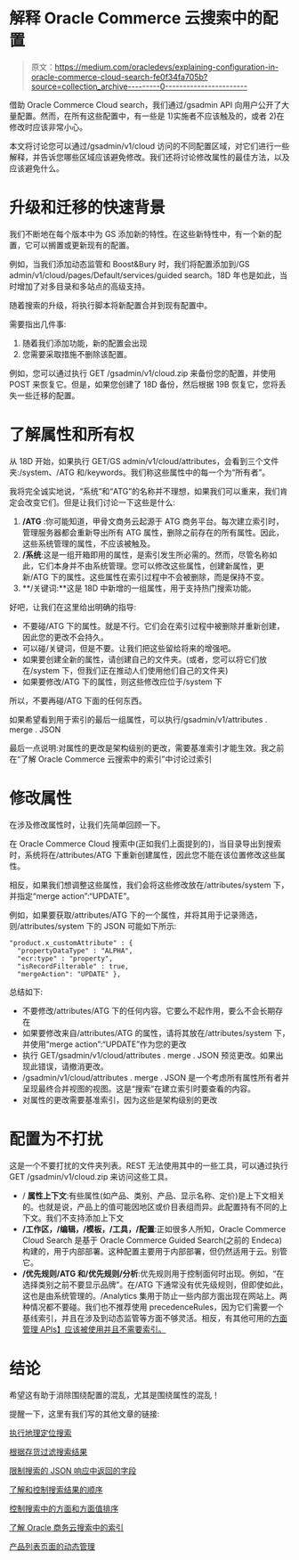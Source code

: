 # 解释 Oracle Commerce 云搜索中的配置

> 原文：<https://medium.com/oracledevs/explaining-configuration-in-oracle-commerce-cloud-search-fe0f34fa705b?source=collection_archive---------0----------------------->

借助 Oracle Commerce Cloud search，我们通过/gsadmin API 向用户公开了大量配置。然而，在所有这些配置中，有一些是 1)实施者不应该触及的，或者 2)在修改时应该非常小心。

本文将讨论您可以通过/gsadmin/v1/cloud 访问的不同配置区域，对它们进行一些解释，并告诉您哪些区域应该避免修改。我们还将讨论修改属性的最佳方法，以及应该避免什么。

# 升级和迁移的快速背景

我们不断地在每个版本中为 GS 添加新的特性。在这些新特性中，有一个新的配置，它可以搁置或更新现有的配置。

例如，当我们添加动态监管和 Boost&Bury 时，我们将配置添加到/GS admin/v1/cloud/pages/Default/services/guided search。18D 年也是如此，当时增加了对多目录和多站点的高级支持。

随着搜索的升级，将执行脚本将新配置合并到现有配置中。

需要指出几件事:

1.  随着我们添加功能，新的配置会出现
2.  您需要采取措施不删除该配置。

例如，您可以通过执行 GET /gsadmin/v1/cloud.zip 来备份您的配置，并使用 POST 来恢复它。但是，如果您创建了 18D 备份，然后根据 19B 恢复它，您将丢失一些迁移的配置。

# 了解属性和所有权

从 18D 开始，如果执行 GET/GS admin/v1/cloud/attributes，会看到三个文件夹:/system、/ATG 和/keywords。我们称这些属性中的每一个为“所有者”。

我将完全诚实地说，“系统”和“ATG”的名称并不理想，如果我们可以重来，我们肯定会改变它们。但是让我们讨论一下这些是什么:

1.  **/ATG** :你可能知道，甲骨文商务云起源于 ATG 商务平台。每次建立索引时，管理服务器都会重新导出所有 ATG 属性，删除之前存在的所有属性。因此，这些系统管理的属性，不应该被触及。
2.  **/系统**:这是一组开箱即用的属性，是索引发生所必需的。然而，尽管名称如此，它们本身并不由系统管理。您可以修改这些属性，创建新属性，更新/ATG 下的属性。这些属性在索引过程中不会被删除，而是保持不变。
3.  **/关键词:**这是 18D 中新增的一组属性，用于支持热门搜索功能。

好吧，让我们在这里给出明确的指导:

*   不要碰/ATG 下的属性。就是不行。它们会在索引过程中被删除并重新创建，因此您的更改不会持久。
*   可以碰/关键词，但是不要。让我们把这些留给将来的增强吧。
*   如果要创建全新的属性，请创建自己的文件夹。(或者，您可以将它们放在/system 下，但我们正在推动人们使用他们自己的文件夹)
*   如果要修改/ATG 下的属性，则这些修改应位于/system 下

所以，不要再碰/ATG 下面的任何东西。

如果希望看到用于索引的最后一组属性，可以执行/gsadmin/v1/attributes . merge . JSON

最后一点说明:对属性的更改是架构级别的更改，需要基准索引才能生效。我之前在“了解 Oracle Commerce 云搜索中的索引”中讨论过索引

# 修改属性

在涉及修改属性时，让我们先简单回顾一下。

在 Oracle Commerce Cloud 搜索中(正如我们上面提到的)，当目录导出到搜索时，系统将在/attributes/ATG 下重新创建属性，因此您不能在该位置修改这些属性。

相反，如果我们想调整这些属性，我们会将这些修改放在/attributes/system 下，并指定“merge action”:“UPDATE”。

例如，如果要获取/attributes/ATG 下的一个属性，并将其用于记录筛选，则/attributes/system 下的 JSON 可能如下所示:

```
"product.x_customAttribute" : {
  "propertyDataType" : "ALPHA",
  "ecr:type" : "property",
  "isRecordFilterable" : true,
  "mergeAction": "UPDATE" },
```

总结如下:

*   不要修改/attributes/ATG 下的任何内容。它要么不起作用，要么不会长期存在
*   如果要修改来自/attributes/ATG 的属性，请将其放在/attributes/system 下，并使用“merge action”:“UPDATE”作为您的更改
*   执行 GET/gsadmin/v1/cloud/attributes . merge . JSON 预览更改。如果出现此错误，请撤消更改。
*   /gsadmin/v1/cloud/attributes . merge . JSON 是一个考虑所有属性所有者并呈现最终合并视图的视图。这是“搜索”在建立索引时要查看的内容。
*   对属性的更改需要基准索引，因为这些是架构级别的更改

# 配置为不打扰

这是一个不要打扰的文件夹列表。REST 无法使用其中的一些工具，可以通过执行 GET /gsadmin/v1/cloud.zip 来访问这些工具。

*   / **属性上下文**:有些属性(如产品、类别、产品、显示名称、定价)是上下文相关的。也就是说，产品上的值可能因地区或价目表组而异。此配置持有不同的上下文。我们不支持添加上下文
*   **/工作区，/编辑，/模板，/工具，/配置**:正如很多人所知，Oracle Commerce Cloud Search 是基于 Oracle Commerce Guided Search(之前的 Endeca)构建的，用于内部部署。这种配置主要用于内部部署，但仍然适用于云。别管它。
*   **/优先规则/ATG 和/优先规则/分析**:优先规则用于控制面何时出现。例如，“在选择类别之前不要显示品牌”。在/ATG 下通常没有优先级规则，但即使如此，这也是由系统管理的。/Analytics 集用于防止一些内部方面出现在网站上。两种情况都不要碰。我们也不推荐使用 precedenceRules，因为它们需要一个基线索引，并且在涉及到动态监管等方面不够灵活。相反，有其他可用的[方面管理 APIs】应该被使用并且不需要索引。](/oracledevs/controlling-facet-value-ordering-in-oracle-commerce-cloud-438498bb79d4)

# 结论

希望这有助于消除围绕配置的混乱，尤其是围绕属性的混乱！

提醒一下，这里有我们写的其他文章的链接:

[执行地理定位搜索](/oracledevs/performing-geolocation-searches-and-filtering-in-oracle-commerce-cloud-search-646646e11fd8)

[根据存货过滤搜索结果](/oracledevs/filtering-items-in-oracle-commerce-cloud-based-on-inventory-c82c3c49d818)

[限制搜索的 JSON 响应中返回的字段](/oracledevs/limiting-fields-returned-by-search-in-oracle-commerce-cloud-bcc6e86ec614)

[了解和控制搜索结果的顺序](/oracledevs/understanding-and-controlling-the-order-of-search-results-in-oracle-commerce-cloud-813359864c0d)

[控制搜索中的方面和方面值排序](/oracledevs/controlling-facet-value-ordering-in-oracle-commerce-cloud-438498bb79d4)

[了解 Oracle 商务云搜索中的索引](/oracledevs/understanding-indexing-for-search-in-oracle-cloud-commerce-e4829109c03a)

[产品列表页面的动态管理](/oracledevs/dynamic-curation-of-product-listings-with-oracle-commerce-cloud-3a6de6f01450)